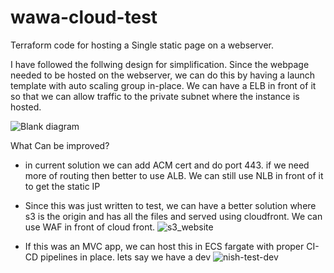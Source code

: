 # wawa-cloud-test
Terraform code for hosting a Single static page on a webserver. 

I have followed the follwing design for simplification. Since the webpage needed to be hosted on the webserver, we can do this by having a launch template with auto scaling group in-place. We can have a ELB in front of it so that we can allow traffic to the private subnet where the instance is hosted. 

![Blank diagram](https://user-images.githubusercontent.com/87870511/126824432-05f074f1-d1a2-4435-b314-8e91ccf38f9a.jpeg)



What Can be improved? 
- in current solution we can add ACM cert and do port 443. if we need more of routing then better to use ALB. We can still use NLB in front of it to get the static IP
- Since this was just written to test, we can have a better solution where s3 is the origin and has all the files and served using cloudfront. We can use WAF in front of cloud front.
  ![s3_website](https://user-images.githubusercontent.com/87870511/126925011-99e2fdd6-e89c-4b0e-94df-dade268c2d27.png)


- If this was an MVC app, we can host this in ECS fargate with proper CI-CD pipelines in place. lets say we have a dev
  ![nish-test-dev](https://user-images.githubusercontent.com/87870511/126828709-9ad85175-ae9c-49a6-981b-effb79d38035.png)
